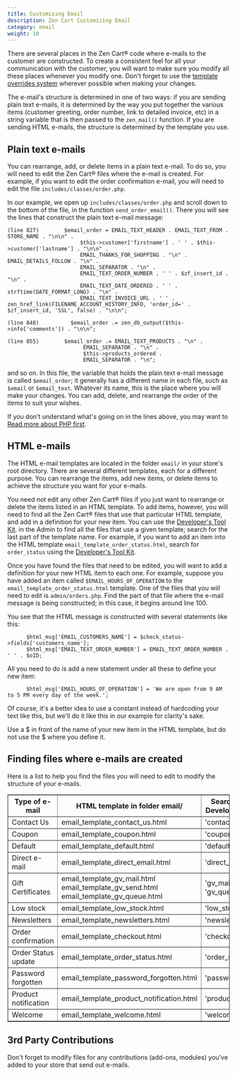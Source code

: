 ```yaml
---
title: Customizing Email
description: Zen Cart Customizing Email
category: email
weight: 10
---
```


There are several places in the Zen Cart® code where e-mails to the customer are constructed. To create a consistent feel for all your communication with the customer, you will want to make sure you modify all these places whenever you modify one. 
Don't forget to use the [template overrides system](/user/template/template_overrides)
wherever possible when making your changes.

The e-mail's structure is determined in one of two ways: if you are sending plain text e-mails, it is determined by the way you put together the various items (customer greeting, order number, link to detailed invoice, etc) in a string variable that is then passed to the `zen_mail()` function. If you are sending HTML e-mails, the structure is determined by the template you use.

## Plain text e-mails

You can rearrange, add, or delete items in a plain text e-mail. To do so, you will need to edit the Zen Cart® files where the e-mail is created. For example, if you want to edit the order confirmation e-mail, you will need to edit the file `includes/classes/order.php`.

In our example, we open up `includes/classes/order.php` and scroll down to the bottom of the file, in the function `send_order_email()`. There you will see the lines that construct the plain text e-mail message:

```
(line 827)        $email_order = EMAIL_TEXT_HEADER . EMAIL_TEXT_FROM . STORE_NAME . "\n\n" .
                       $this->customer['firstname'] . ' ' . $this->customer['lastname'] . "\n\n" .
                       EMAIL_THANKS_FOR_SHOPPING . "\n" . EMAIL_DETAILS_FOLLOW . "\n" .
                       EMAIL_SEPARATOR . "\n" .
                       EMAIL_TEXT_ORDER_NUMBER . ' ' . $zf_insert_id . "\n" .
                       EMAIL_TEXT_DATE_ORDERED . ' ' . strftime(DATE_FORMAT_LONG) . "\n" .
                       EMAIL_TEXT_INVOICE_URL . ' ' . zen_href_link(FILENAME_ACCOUNT_HISTORY_INFO, 'order_id=' . $zf_insert_id, 'SSL', false) . "\n\n";
```

```
(line 848)          $email_order .= zen_db_output($this->info['comments']) . "\n\n";
```

```
(line 855)        $email_order .= EMAIL_TEXT_PRODUCTS . "\n" .
                        EMAIL_SEPARATOR . "\n" .
                        $this->products_ordered .
                        EMAIL_SEPARATOR . "\n";
```

and so on. In this file, the variable that holds the plain text e-mail message is called `$email_order`; it generally has a different name in each file, such as `$email` or `$email_text`. Whatever its name, this is the place where you will make your changes. You can add, delete, and rearrange the order of the items to suit your wishes.

If you don't understand what's going on in the lines above, you may want to [Read more about PHP first](http://php.net).

## HTML e-mails

The HTML e-mail templates are located in the folder `email/` in your store's root directory. There are several different templates, each for a different purpose. You can rearrange the items, add new items, or delete items to achieve the structure you want for your e-mails.

You need not edit any other Zen Cart® files if you just want to rearrange or delete the items listed in an HTML template. To add items, however, you will need to find all the Zen Cart® files that use that particular HTML template, and add in a definition for your new item. You can use the [Developer's Tool Kit](/user/admin/developers_toolkit).
in the Admin to find all the files that use a given template; search for the last part of the template name. For example, if you want to add an item into the HTML template `email_template_order_status.html`, search for `order_status` using the [Developer's Tool Kit](/user/admin/developers_toolkit).

Once you have found the files that need to be edited, you will want to add a definition for your new HTML item to each one. For example, suppose you have added an item called `$EMAIL_HOURS_OF_OPERATION` to the `email_template_order_status.html` template. One of the files that you will need to edit is `admin/orders.php`. Find the part of that file where the e-mail message is being constructed; in this case, it begins around line 100\.

You see that the HTML message is constructed with several statements like this:

```
      $html_msg['EMAIL_CUSTOMERS_NAME'] = $check_status->fields['customers_name'];
      $html_msg['EMAIL_TEXT_ORDER_NUMBER'] = EMAIL_TEXT_ORDER_NUMBER . ' ' . $oID;

```
All you need to do is add a new statement under all these to define your new item:

```
      $html_msg['EMAIL_HOURS_OF_OPERATION'] = 'We are open from 9 AM to 5 PM every day of the week.';
```

Of course, it's a better idea to use a constant instead of hardcoding your text like this, but we'll do it like this in our example for clarity's sake.

Use a $ in front of the name of your new item in the HTML template, but do not use the $ where you define it.

## Finding files where e-mails are created

Here is a list to help you find the files you will need to edit to modify the structure of your e-mails.

<table border="1" cellpadding="2">

<tbody>

<tr>

<th width="150">Type of e-mail</th>

<th width="225">HTML template in folder email/</th>

<th width="125">Search for this in Developer's Tool Kit</th>

</tr>

<tr>

<td>Contact Us</td>

<td>email_template_contact_us.html</td>

<td>'contact_us'</td>

</tr>

<tr>

<td>Coupon</td>

<td>email_template_coupon.html</td>

<td>'coupon'</td>

</tr>

<tr>

<td>Default</td>

<td>email_template_default.html</td>

<td>'default'</td>

</tr>

<tr>

<td>Direct e-mail</td>

<td>email_template_direct_email.html</td>

<td>'direct_email'</td>

</tr>

<tr>

<td>Gift Certificates</td>

<td>email_template_gv_mail.html  
email_template_gv_send.html  
email_template_gv_queue.html</td>

<td>'gv_mail'  
'gv_send'  
'gv_queue'</td>

</tr>

<tr>

<td>Low stock</td>

<td>email_template_low_stock.html</td>

<td>'low_stock'</td>

</tr>

<tr>

<td>Newsletters</td>

<td>email_template_newsletters.html</td>

<td>'newsletters'</td>

</tr>

<tr>

<td>Order confirmation</td>

<td>email_template_checkout.html</td>

<td>'checkout'</td>

</tr>

<tr>

<td>Order Status update</td>

<td>email_template_order_status.html</td>

<td>'order_status'</td>

</tr>

<tr>

<td>Password forgotten</td>

<td>email_template_password_forgotten.html</td>

<td>'password_forgotten'</td>

</tr>

<tr>

<td>Product notification</td>

<td>email_template_product_notification.html</td>

<td>'product_notification'</td>

</tr>

<tr>

<td>Welcome</td>

<td>email_template_welcome.html</td>

<td>'welcome'</td>

</tr>

</tbody>

</table>

## 3rd Party Contributions

Don't forget to modify files for any contributions (add-ons, modules) you've added to your store that send out e-mails.

